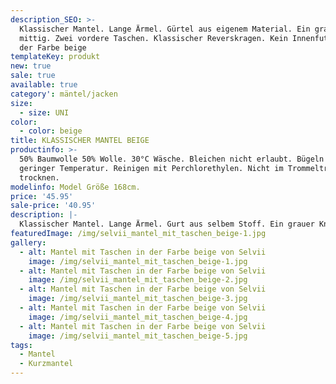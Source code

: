 ```yaml
---
description_SEO: >-
  Klassischer Mantel. Lange Ärmel. Gürtel aus eigenem Material. Ein grauer Knopf
  mittig. Zwei vordere Taschen. Klassischer Reverskragen. Kein Innenfutter. In
  der Farbe beige
templateKey: produkt
new: true
sale: true
available: true
category': mäntel/jacken
size:
  - size: UNI
color:
  - color: beige
title: KLASSISCHER MANTEL BEIGE
productinfo: >-
  50% Baumwolle 50% Wolle. 30°C Wäsche. Bleichen nicht erlaubt. Bügeln mit
  geringer Temperatur. Reinigen mit Perchlorethylen. Nicht im Trommeltrockner
  trocknen.
modelinfo: Model Größe 168cm. 
price: '45.95'
sale-price: '40.95'
description: |-
  Klassischer Mantel. Lange Ärmel. Gurt aus selbem Stoff. Ein grauer Knopf mittig. Zwei vordere Taschen. Klassischer Reverskragen. Kein Innenfutter. Farbe beige.
featuredImage: /img/selvii_mantel_mit_taschen_beige-1.jpg
gallery:
  - alt: Mantel mit Taschen in der Farbe beige von Selvii
    image: /img/selvii_mantel_mit_taschen_beige-1.jpg
  - alt: Mantel mit Taschen in der Farbe beige von Selvii
    image: /img/selvii_mantel_mit_taschen_beige-2.jpg
  - alt: Mantel mit Taschen in der Farbe beige von Selvii
    image: /img/selvii_mantel_mit_taschen_beige-3.jpg
  - alt: Mantel mit Taschen in der Farbe beige von Selvii
    image: /img/selvii_mantel_mit_taschen_beige-4.jpg
  - alt: Mantel mit Taschen in der Farbe beige von Selvii
    image: /img/selvii_mantel_mit_taschen_beige-5.jpg
tags:
  - Mantel
  - Kurzmantel
---
```


